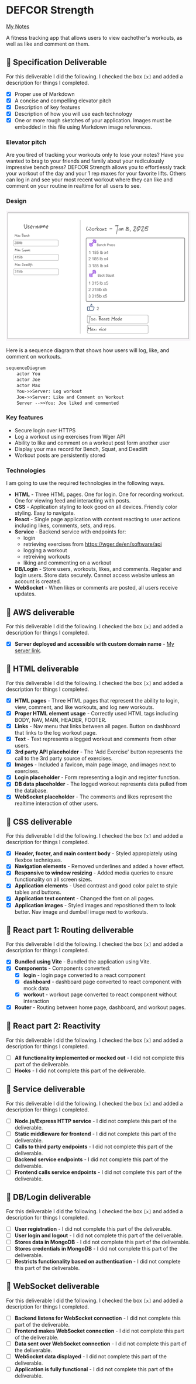 # DEFCOR Strength

[My Notes](notes.md)

A fitness tracking app that allows users to view eachother's workouts, as well as like and comment on them.

## 🚀 Specification Deliverable

For this deliverable I did the following. I checked the box `[x]` and added a description for things I completed.

- [x] Proper use of Markdown
- [x] A concise and compelling elevator pitch
- [x] Description of key features
- [x] Description of how you will use each technology
- [x] One or more rough sketches of your application. Images must be embedded in this file using Markdown image references.

### Elevator pitch

Are you tired of tracking your workouts only to lose your notes? Have you wanted to brag to your friends and family about your rediculously impressive bench press? DEFCOR Strength allows you to effortlessly track your workout of the day and your 1 rep maxes for your favorite lifts. Others can log in and see your most recent workout where they can like and comment on your routine in realtime for all users to see.

### Design

![Design image](./images/fit-tracker.png)

Here is a sequence diagram that shows how users will log, like, and comment on workouts.

```mermaid
sequenceDiagram
    actor You
    actor Joe
    actor Max
    You->>Server: Log workout
    Joe->>Server: Like and Comment on Workout
    Server -->>You: Joe liked and commented
```

### Key features

- Secure login over HTTPS
- Log a workout using exercises from Wger API
- Ability to like and comment on a workout post form another user
- Display your max record for Bench, Squat, and Deadlift
- Workout posts are persistently stored

### Technologies

I am going to use the required technologies in the following ways.

- **HTML** - Three HTML pages. One for login. One for recording workout. One for viewing feed and interacting with posts.
- **CSS** - Application styling to look good on all devices. Friendly color styling. Easy to navigate. 
- **React** - Single page application with content reacting to user actions including likes, comments, sets, and reps.
- **Service** - Backend service with endpoints for:
    - login
    - retrieving exercises from https://wger.de/en/software/api
    - logging a workout
    - retreiving workouts
    - liking and commenting on a workout
- **DB/Login** - Store users, workouts, likes, and comments. Register and login users. Store data securely. Cannot access website unless an account is created.
- **WebSocket** - When likes or comments are posted, all users receive updates.

## 🚀 AWS deliverable

For this deliverable I did the following. I checked the box `[x]` and added a description for things I completed.

- [x] **Server deployed and accessible with custom domain name** - [My server link](https://defcor-fit.com/).

## 🚀 HTML deliverable

For this deliverable I did the following. I checked the box `[x]` and added a description for things I completed.

- [x] **HTML pages** - Three HTML pages that represent the ability to login, view, comment, and like workouts, and log new workouts.
- [x] **Proper HTML element usage** - Correctly used HTML tags including BODY, NAV, MAIN, HEADER, FOOTER.
- [x] **Links** - Nav menu that links between all pages. Button on dashboard that links to the log workout page.
- [x] **Text** - Text represents a logged workout and comments from other users.
- [x] **3rd party API placeholder** - The 'Add Exercise' button represents the call to the 3rd party source of exercises.
- [x] **Images** - Included a favicon, main page image, and images next to exercises.
- [x] **Login placeholder** - Form representing a login and register function.
- [x] **DB data placeholder** - The logged workout represents data pulled from the database.
- [x] **WebSocket placeholder** - The comments and likes represent the realtime interaction of other users.

## 🚀 CSS deliverable

For this deliverable I did the following. I checked the box `[x]` and added a description for things I completed.

- [x] **Header, footer, and main content body** - Styled appropiately using flexbox techniques.
- [x] **Navigation elements** - Removed underlines and added a hover effect.
- [x] **Responsive to window resizing** - Added media queries to ensure functionality on all screen sizes.
- [x] **Application elements** - Used contrast and good color palet to style tables and buttons.
- [x] **Application text content** - Changed the font on all pages.
- [x] **Application images** - Styled images and repositioned them to look better. Nav image and dumbell image next to workouts.

## 🚀 React part 1: Routing deliverable

For this deliverable I did the following. I checked the box `[x]` and added a description for things I completed.

- [x] **Bundled using Vite** - Bundled the application using Vite.
- [x] **Components** - Components converted:
    - [x] **login** - login page converted to a react component
    - [x] **dashboard** - dashboard page converted to react component with mock data
    - [x] **workout** - workout page converted to react component without interaction
- [x] **Router** - Routing between home page, dashboard, and workout pages.

## 🚀 React part 2: Reactivity

For this deliverable I did the following. I checked the box `[x]` and added a description for things I completed.

- [ ] **All functionality implemented or mocked out** - I did not complete this part of the deliverable.
- [ ] **Hooks** - I did not complete this part of the deliverable.

## 🚀 Service deliverable

For this deliverable I did the following. I checked the box `[x]` and added a description for things I completed.

- [ ] **Node.js/Express HTTP service** - I did not complete this part of the deliverable.
- [ ] **Static middleware for frontend** - I did not complete this part of the deliverable.
- [ ] **Calls to third party endpoints** - I did not complete this part of the deliverable.
- [ ] **Backend service endpoints** - I did not complete this part of the deliverable.
- [ ] **Frontend calls service endpoints** - I did not complete this part of the deliverable.

## 🚀 DB/Login deliverable

For this deliverable I did the following. I checked the box `[x]` and added a description for things I completed.

- [ ] **User registration** - I did not complete this part of the deliverable.
- [ ] **User login and logout** - I did not complete this part of the deliverable.
- [ ] **Stores data in MongoDB** - I did not complete this part of the deliverable.
- [ ] **Stores credentials in MongoDB** - I did not complete this part of the deliverable.
- [ ] **Restricts functionality based on authentication** - I did not complete this part of the deliverable.

## 🚀 WebSocket deliverable

For this deliverable I did the following. I checked the box `[x]` and added a description for things I completed.

- [ ] **Backend listens for WebSocket connection** - I did not complete this part of the deliverable.
- [ ] **Frontend makes WebSocket connection** - I did not complete this part of the deliverable.
- [ ] **Data sent over WebSocket connection** - I did not complete this part of the deliverable.
- [ ] **WebSocket data displayed** - I did not complete this part of the deliverable.
- [ ] **Application is fully functional** - I did not complete this part of the deliverable.
